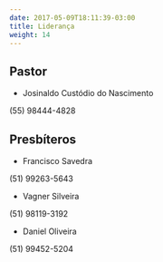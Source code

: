 ```yaml
---
date: 2017-05-09T18:11:39-03:00
title: Liderança
weight: 14
---
```


## Pastor

- Josinaldo Custódio do Nascimento

(55) 98444-4828



## Presbíteros

- Francisco Savedra

(51) 99263-5643


- Vagner Silveira

(51) 98119-3192


- Daniel Oliveira

(51) 99452-5204

